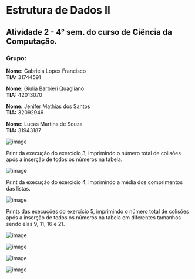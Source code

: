 # Estrutura de Dados II

## Atividade 2 - 4° sem. do curso de Ciência da Computação.

### Grupo:

**Nome:** Gabriela Lopes Francisco\
**TIA:** 31744591

**Nome:** Giulia Barbieri Quagliano\
**TIA:** 42013070
 
**Nome:** Jenifer Mathias dos Santos\
**TIA:** 32092946

**Nome:** Lucas Martins de Souza\
**TIA:** 31943187

![image](https://github.com/jenifer-mathias/hash-table/blob/main/assets/hash-table.png)


Print da execução do exercício 3, imprimindo o número total de colisões após a inserção de todos os números na tabela.

![image](https://github.com/jenifer-mathias/hash-table/blob/main/assets/hash-table-9.png)

Print da execução do exercício 4, imprimindo a média dos comprimentos das listas.

![image](https://user-images.githubusercontent.com/74000287/169914880-4139190d-62c2-49de-aef4-872e91af5936.png)


Prints das execuções do exercício 5, imprimindo o número total de colisões após a inserção de todos os números na tabela em diferentes tamanhos sendo elas 9, 11, 16 e 21.

![image](https://github.com/jenifer-mathias/hash-table/blob/main/assets/hash-table-9.png)

![image](https://github.com/jenifer-mathias/hash-table/blob/main/assets/hash-table-11.png)

![image](https://github.com/jenifer-mathias/hash-table/blob/main/assets/hash-table-16.png)

![image](https://github.com/jenifer-mathias/hash-table/blob/main/assets/hash-table-21.png)
